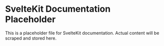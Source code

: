 # SvelteKit Documentation Placeholder

This is a placeholder file for SvelteKit documentation.
Actual content will be scraped and stored here.
